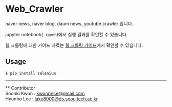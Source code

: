 # Web_Crawler
naver news, naver blog, daum news, youtube crawler 입니다.

jupyter notebook(`.ipynb`)에서 실행 결과를 확인할 수 있습니다.

웹 크롤링에 대한 가이드 자료는 [웹 크롤링 가이드](./slides/crawling_guide.pdf)에서 확인할 수 있습니다.

## Usage

```bash
$ pip install selenium
```


-------------------
** Contributor    
Soonki Kwon : kwonrince@gmail.com       
Hyunho Lee : lake8000@ds.seoultech.ac.kr
